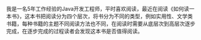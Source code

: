 我是一名5年工作经验的Java开发工程师，平时喜欢阅读，最近在阅读《如何读一本书》，这本书把阅读分为四个层次，将书分为不同的类型，例如实用性、文学类书籍，每种书籍的主题不同阅读方法也不同，在阅读时需要从底层次到高层次逐步完成，在逐步完成的过程读者会发现这本书是否值得阅读。